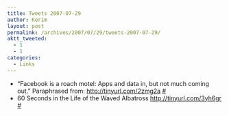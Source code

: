 ```yaml
---
title: Tweets 2007-07-29
author: Kerim
layout: post
permalink: /archives/2007/07/29/tweets-2007-07-29/
aktt_tweeted:
  - 1
  - 1
categories:
  - Links
---
```

  * &#8220;Facebook is a roach motel: Apps and data in, but not much coming out.&#8221; Paraphrased from: <a href="http://tinyurl.com/2zmg2a" onclick="_gaq.push(['_trackEvent', 'outbound-article', 'http://tinyurl.com/2zmg2a', 'http://tinyurl.com/2zmg2a']);"  rel="nofollow">http://tinyurl.com/2zmg2a</a> <a href="http://twitter.com/kerim/statuses/173982012" onclick="_gaq.push(['_trackEvent', 'outbound-article', 'http://twitter.com/kerim/statuses/173982012', '#']);" >#</a>
  * 60 Seconds in the Life of the Waved Albatross <a href="http://tinyurl.com/3yh6gr" onclick="_gaq.push(['_trackEvent', 'outbound-article', 'http://tinyurl.com/3yh6gr', 'http://tinyurl.com/3yh6gr']);"  rel="nofollow">http://tinyurl.com/3yh6gr</a> <a href="http://twitter.com/kerim/statuses/174204492" onclick="_gaq.push(['_trackEvent', 'outbound-article', 'http://twitter.com/kerim/statuses/174204492', '#']);" >#</a>

